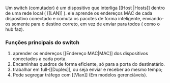 Um switch (comutador) é um dispositivo que interliga [[Host |Hosts]] dentro de uma rede local ( [[LAN]] ). ele aprende os endereços MAC de cada dispositivo conectado e comuta os pacotes de forma inteligente, enviando-os somente para o destino correto, em vez de enviar para todos ( como o hub faz).

### Funções principais do switch
1) aprender os endereços [[Endereço MAC|MAC]] dos dispositivos conectados a cada porta.
2) Encaminhas quadros de forma eficiente, só para a porta do destinatário.
3) trabalhar em full-[[Duplex]], ou seja enviar e receber ao mesmo tempo;
4) Pode segregar tráfego com [[Vlan]] (Em modelos gerenciáveis).

